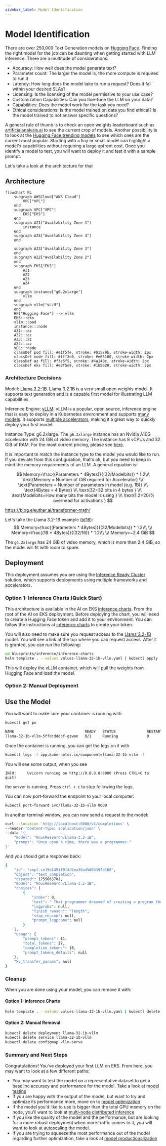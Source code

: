 ```yaml
---
sidebar_label: Model Identification
---
```


# Model Identification

There are over 250,000 Text Generation models
on [Hugging Face](https://huggingface.co/models?pipeline_tag=text-generation&sort=trending). Finding the right model for
the job can be daunting when getting started with LLM inference. There are a multitude of considerations:

- Accuracy: How well does the model generate text?
- Parameter count: The larger the model is, the more compute is required to run it
- Latency: How long does the model take to run a request? Does it fall within your desired SLAs?
- Licensing: Is the licensing of the model permissive to your use case?
- Customization Capabilities: Can you fine-tune the LLM on your data?
- Capabilities: Does the model work for the task you need?
- Ethical considerations: Is the model trained on data you find ethical? Is the model trained to not answer specific
  questions?

A general rule of thumb is to check an open weights leaderboard such
as [artificialanalysis.ai](https://artificialanalysis.ai/leaderboards/models?open_weights=open_source) to see the
current crop of models. Another possibility is to look at
the [Hugging Face trending models](https://huggingface.co/models?pipeline_tag=text-generation&sort=trending) to see
which ones are the current most popular. Starting with a tiny or small model can highlight a model's capabilities
without requiring a large upfront cost. Once you identify a model to test, you will want to deploy it and test it with a
sample prompt.

Let's take a look at the architecture for that

## Architecture

```mermaid
flowchart RL
    subgraph AWSCloud["AWS Cloud"]
        VPC["VPC"]
    end
    subgraph VPC["VPC"]
        EKS["EKS"]
    end
    subgraph AZ1["Availability Zone 1"]
        instance
    end
    subgraph AZ4["Availability Zone 4"]
    end

    subgraph AZ3["Availability Zone 3"]
    end
    subgraph AZ2["Availability Zone 2"]
    end
    subgraph EKS["EKS"]
        AZ1
        AZ2
        AZ3
        AZ4
    end
    subgraph instance["g6.2xlarge"]
        vllm
    end
    subgraph vllm["vLLM"]
    end
    HF["Hugging Face"] --> vllm
    EKS:::eks
    vllm:::pod
    instance:::node
    AZ1:::az
    AZ2:::az
    AZ3:::az
    AZ4:::az
    VPC:::node
    classDef pod fill: #e1f5fe, stroke: #01579b, stroke-width: 2px
    classDef node fill: #fff3e0, stroke: #e65100, stroke-width: 2px
    classDef az fill: #f3e5f5, stroke: #4a148c, stroke-width: 2px
    classDef eks fill: #e8f5e9, stroke: #1b5e20, stroke-width: 2px

```

### Architecture Decisions

Model: [Llama 3.2-1B](https://huggingface.co/meta-llama/Llama-3.2-1B). Llama 3.2 1B is a very small open weights model.
It supports text generation and is a capable first model for illustrating LLM capabilities.

Inference Engine: [vLLM](https://github.com/vllm-project/vllm). vLLM is a popular, open source, inference engine that is
easy to deploy in a Kubernetes
environment and supports [many models](https://docs.vllm.ai/en/latest/models/supported_models.html). It supports
[multiple accelerators](https://docs.vllm.ai/en/latest/features/quantization/supported_hardware.html), making it a great
way to quickly deploy your first model.

Instance Type: g6.2xlarge. The `g6.2xlarge` instance has an Nvidia A10G accelerator with 24 GiB of video memory. The
instance has 8 vCPUs and 32 GiB of RAM. For the most current pricing, please
see [here](https://aws.amazon.com/ec2/pricing/on-demand/).

It is important to match the instance type to the model you would like to run. If you deviate from this configuration,
that's ok, but you need to keep in mind the memory requirements of an LLM. A general equation is:

$$
Memory=\frac{(Parameters * 4Bytes)}{(32/Modelbits)} * 1.2\\\
\text{Memory = Number of GiB required for Accelerator} \\\
\text{Parameters = Number of parameters in model (e.g. 1B)} \\\
\text{4Bytes = 4 Bytes} \\\
\text{32=32 bits in 4 bytes } \\\
\text{Modelbits=How many bits the model is using } \\\
\text{1.2=20\% overhead for activations }
$$

https://blog.eleuther.ai/transformer-math/

Let's take the Llama 3.2-1B example ([bf16](https://huggingface.co/meta-llama/Llama-3.2-1B/blob/main/config.json#L31)):
$$
Memory=\frac{(Parameters * 4Bytes)}{(32/Modelbits)} * 1.2\\\
\\\
Memory=\frac{(1B * 4Bytes)}{(32/16)} * 1.2\\\
\\\
Memory=~2.4 GiB
$$

The `g6.2xlarge` has 24 GiB of video memory, which is more than 2.4 GiB, so the model will fit with room to spare.

## Deployment

This deployment assumes you are using the [Inference Ready Cluster](.) solution, which supports deployments using
multiple frameworks and accelerators.

### Option 1: Inference Charts (Quick Start)

This architecture is available in the AI on EKS [inference charts](../../inference-charts.md). From the root of the AI
on EKS deployment. Before deploying the chart, you will need to create a Hugging Face token and add it to your
environment. You can follow the instructions
at  [inference charts](../../inference-charts.md#1-create-hugging-face-token-secret) to create your token.

You will also need to make sure you request access to the [Llama 3.2-1B](https://huggingface.co/meta-llama/Llama-3.2-1B)
model. You will see a link at the top where you can request access. After it is granted, you can run the following:

```bash
cd blueprints/inference/inference-charts
helm template . --values values-llama-32-1b-vllm.yaml | kubectl apply -f -
```

This will deploy the vLLM container, which will pull the weights from Hugging Face and load the model.

### Option 2: Manual Deployment

## Use the Model

You will want to make sure your container is running with:

```bash
kubectl get po

NAME                                READY   STATUS              RESTARTS   AGE
llama-32-1b-vllm-5ffdcdddcf-gzwnn   0/1     Running             0          2m
```

Once the container is running, you can get the logs on it with

```bash
kubectl logs -l app.kubernetes.io/component=llama-32-1b-vllm -f
```

You will see some output, when you see
```
INFO:     Uvicorn running on http://0.0.0.0:8000 (Press CTRL+C to quit)
```
the server is running. Press `ctrl + c` to stop following the logs.

You can now port-forward the endpoint to your local computer:

```bash
kubectl port-forward svc/llama-32-1b-vllm 8000
```

In another terminal window, you can now send a request to the model:

```bash
curl --location 'http://localhost:8000/v1/completions' \
--header 'Content-Type: application/json' \
--data '{
    "model": "NousResearch/Llama-3.2-1B",
    "prompt": "Once upon a time, there was a programmer."
}'
```

And you should get a response back:

```bash
{
    "id": "cmpl-ce19e1491f0f4d2ea35ad5d03397e168",
    "object": "text_completion",
    "created": 1755663702,
    "model": "NousResearch/Llama-3.2-1B",
    "choices": [
        {
            "index": 0,
            "text": " That programmer dreamed of creating a program that could do awesome things: analyse data,",
            "logprobs": null,
            "finish_reason": "length",
            "stop_reason": null,
            "prompt_logprobs": null
        }
    ],
    "usage": {
        "prompt_tokens": 11,
        "total_tokens": 27,
        "completion_tokens": 16,
        "prompt_tokens_details": null
    },
    "kv_transfer_params": null
}
```

### Cleanup

When you are done using your model, you can remove it with:

#### Option 1: Inference Charts

```bash
helm template . --values values-llama-32-1b-vllm.yaml | kubectl delete -f -
```

#### Option 2: Manual Removal

```bash
kubectl delete deployment llama-32-1b-vllm
kubectl delete service llama-32-1b-vllm
kubectl delete configmap vllm-serve
```

### Summary and Next Steps

Congratulations! You've deployed your first LLM on EKS. From here, you may want to look at a few different paths:

- You may want to test the model on a representative dataset to get a baseline accuracy and performance for the model.
  Take a look at [model testing](.)
- If you are happy with the output of the model, but want to try and optimize its performance more, move on
  to [model optimization](.)
- If the model you'd like to use is bigger than the total GPU memory on the node, you'll want to look
  at [multi-node distributed inference](.)
- If you like the quality of the model and the performance, but are looking for a more robust deployment when more
  traffic comes to it, you will want to look at [autoscaling](.) the model.
- If you are trying to squeeze the most performance out of the model regarding further optimization, take a look
  at [model productionalization](.)
